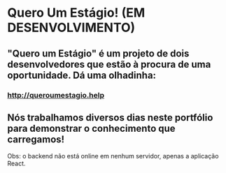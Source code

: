 # Quero Um Estágio! (EM DESENVOLVIMENTO)
## "Quero um Estágio" é um projeto de dois desenvolvedores que estão à procura de uma oportunidade. Dá uma olhadinha:
### http://queroumestagio.help
## Nós trabalhamos diversos dias neste portfólio para demonstrar o conhecimento que carregamos!

Obs: o backend não está online em nenhum servidor, apenas a aplicação React.

